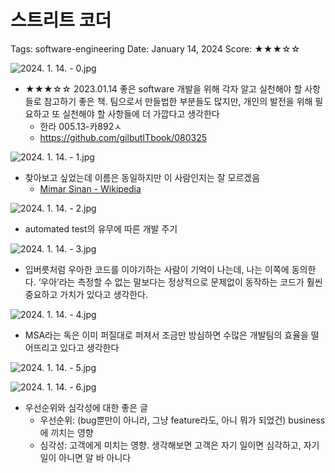 # 스트리트 코더

Tags: software-engineering
Date: January 14, 2024
Score: ★★★☆☆

![2024. 1. 14. - 0.jpg](street_coder/2024._1._14._-_0.jpg)

- ★★★☆☆ 2023.01.14 좋은 software 개발을 위해 각자 알고 실천해야 할 사항들로 참고하기 좋은 책. 팀으로서 만들법한 부분들도 많지만, 개인의 발전을 위해 필요하고 또 실천해야 할 사항들에 더 가깝다고 생각한다
    - 한라 005.13-카892ㅅ
    - https://github.com/gilbutITbook/080325

![2024. 1. 14. - 1.jpg](street_coder/2024._1._14._-_1.jpg)

- 찾아보고 싶었는데 이름은 동일하지만 이 사람인지는 잘 모르겠음
    - [Mimar Sinan - Wikipedia](https://en.wikipedia.org/wiki/Mimar_Sinan)

![2024. 1. 14. - 2.jpg](street_coder/2024._1._14._-_2.jpg)

- automated test의 유무에 따른 개발 주기

![2024. 1. 14. - 3.jpg](street_coder/2024._1._14._-_3.jpg)

- 입버릇처럼 우아한 코드를 이야기하는 사람이 기억이 나는데, 나는 이쪽에 동의한다. ‘우아’라는 측정할 수 없는 말보다는 정상적으로 문제없이 동작하는 코드가 훨씬 중요하고 가치가 있다고 생각한다.

![2024. 1. 14. - 4.jpg](street_coder/2024._1._14._-_4.jpg)

- MSA라는 독은 이미 퍼질대로 퍼져서 조금만 방심하면 수많은 개발팀의 효율을 떨어뜨리고 있다고 생각한다

![2024. 1. 14. - 5.jpg](street_coder/2024._1._14._-_5.jpg)

![2024. 1. 14. - 6.jpg](street_coder/2024._1._14._-_6.jpg)

- 우선순위와 심각성에 대한 좋은 글
    - 우선순위: (bug뿐만이 아니라, 그냥 feature라도, 아니 뭐가 되었건) business에 끼치는 영향
    - 심각성: 고객에게 미치는 영향. 생각해보면 고객은 자기 일이면 심각하고, 자기 일이 아니면 알 바 아니다
